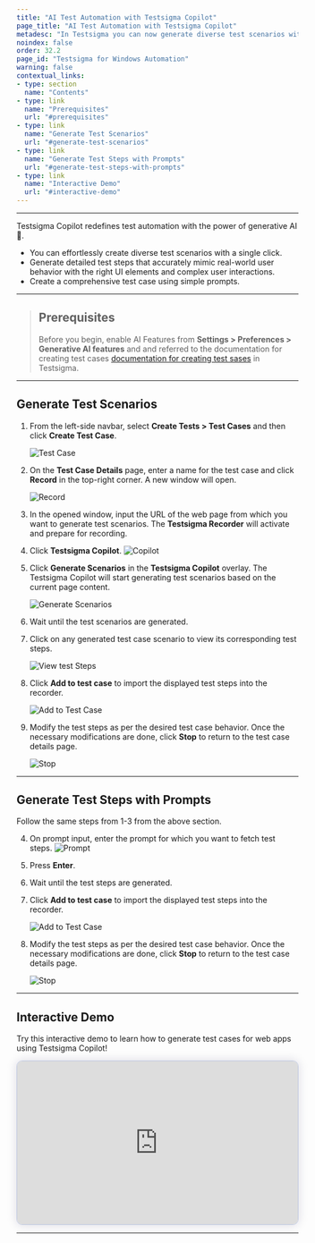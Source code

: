 ```yaml
---
title: "AI Test Automation with Testsigma Copilot"
page_title: "AI Test Automation with Testsigma Copilot"
metadesc: "In Testsigma you can now generate diverse test scenarios with a single click and also comprehensive test cases using simple prompts using GenAI"
noindex: false
order: 32.2
page_id: "Testsigma for Windows Automation"
warning: false
contextual_links:
- type: section
  name: "Contents"
- type: link
  name: "Prerequisites"
  url: "#prerequisites"
- type: link
  name: "Generate Test Scenarios"
  url: "#generate-test-scenarios"
- type: link
  name: "Generate Test Steps with Prompts"
  url: "#generate-test-steps-with-prompts"
- type: link
  name: "Interactive Demo"
  url: "#interactive-demo"
---
```


---

Testsigma Copilot redefines test automation with the power of generative AI 🤖. 

- You can effortlessly create diverse test scenarios with a single click.
- Generate detailed test steps that accurately mimic real-world user behavior with the right UI elements and complex user interactions. 
- Create a comprehensive test case using simple prompts. 


---

> ## **Prerequisites**
> 
> Before you begin, enable AI Features from **Settings > Preferences > Generative AI features** and and referred to the documentation for creating test cases [documentation for creating test sases](https://testsigma.com/docs/test-cases/manage/add-edit-delete/) in Testsigma. 


---

## **Generate Test Scenarios**

1. From the left-side navbar, select **Create Tests > Test Cases** and then click **Create Test Case**.

   ![Test Case](https://s3.amazonaws.com/static-docs.testsigma.com/new_images/projects/applications/GenAI_TestCase.png)

2. On the **Test Case Details** page, enter a name for the test case and click **Record** in the top-right corner. A new window will open.

   ![Record](https://s3.amazonaws.com/static-docs.testsigma.com/new_images/projects/applications/GenAI_Record.png)

3. In the opened window, input the URL of the web page from which you want to generate test scenarios. The **Testsigma Recorder** will activate and prepare for recording.

4. Click **Testsigma Copilot**.
   ![Copilot](https://s3.amazonaws.com/static-docs.testsigma.com/new_images/projects/applications/Copilot_Button.png)

5. Click **Generate Scenarios** in the **Testsigma Copilot** overlay. The Testsigma Copilot will start generating test scenarios based on the current page content.

   ![Generate Scenarios](https://s3.amazonaws.com/static-docs.testsigma.com/new_images/projects/applications/Generate_Scenarios.png)

6. Wait until the test scenarios are generated.

7. Click on any generated test case scenario to view its corresponding test steps.
   
   ![View test Steps](https://s3.amazonaws.com/static-docs.testsigma.com/new_images/projects/applications/View_Scenarios.png)

8. Click **Add to test case** to import the displayed test steps into the recorder.
   
   ![Add to Test Case](https://s3.amazonaws.com/static-docs.testsigma.com/new_images/projects/applications/Add_AI_Test_Steps.png)

9.  Modify the test steps as per the desired test case behavior. Once the necessary modifications are done, click **Stop** to return to the test case details page.
    
    ![Stop](https://s3.amazonaws.com/static-docs.testsigma.com/new_images/projects/applications/Stop_Rec_GenAI.png)

---

## **Generate Test Steps with Prompts**

Follow the same steps from 1-3 from the above section.

4. On prompt input, enter the prompt for which you want to fetch test steps. 
   ![Prompt](https://s3.amazonaws.com/static-docs.testsigma.com/new_images/projects/applications/Prompt_AI.png)

5. Press **Enter**.
   
6. Wait until the test steps are generated. 

7. Click **Add to test case** to import the displayed test steps into the recorder.

   ![Add to Test Case](https://s3.amazonaws.com/static-docs.testsigma.com/new_images/projects/applications/AddtoTestCase_AI.png)

8. Modify the test steps as per the desired test case behavior. Once the necessary modifications are done, click **Stop** to return to the test case details page.

   ![Stop](https://s3.amazonaws.com/static-docs.testsigma.com/new_images/projects/applications/Stop_PromptSteps.png)

---

## **Interactive Demo**

Try this interactive demo to learn how to generate test cases for web apps using Testsigma Copilot!

<div>
  <script async src="https://js.storylane.io/js/v2/storylane.js"></script>
  <div class="sl-embed" style="position:relative;padding-bottom:calc(53.41% + 25px);width:100%;height:0;transform:scale(1)">
    <iframe loading="lazy" class="sl-demo" src="https://app.storylane.io/demo/1doy1j2vsbdt?embed=inline" name="sl-embed" allow="fullscreen" allowfullscreen style="position:absolute;top:0;left:0;width:100%!important;height:100%!important;border:1px solid rgba(63,95,172,0.35);box-shadow: 0px 0px 18px rgba(26, 19, 72, 0.15);border-radius:10px;box-sizing:border-box;"></iframe>
  </div>
</div>


---